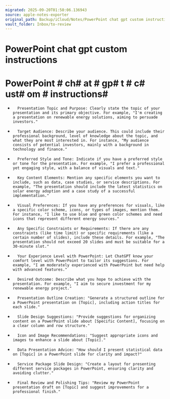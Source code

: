 ```yaml
---
migrated: 2025-09-20T01:50:06.136943
source: apple-notes-exporter
original_path: Backup/iCloud/Notes/PowerPoint chat gpt custom instructions.md
vault_folder: Inbox/to-review
---
```

# PowerPoint chat gpt custom instructions

# PowerPoint # ch# at # gp# t # c# ust# om # instructions#  # 

* 		Presentation Topic and Purpose: Clearly state the topic of your presentation and its primary objective. For example, "I'm creating a presentation on renewable energy solutions, aiming to persuade investors."
* 		Target Audience: Describe your audience. This could include their professional background, level of knowledge about the topic, and what they are most interested in. For instance, "My audience consists of potential investors, mainly with a background in technology and finance."
* 		Preferred Style and Tone: Indicate if you have a preferred style or tone for the presentation. For example, "I prefer a professional yet engaging style, with a balance of visuals and text."
* 		Key Content Elements: Mention any specific elements you want to include, such as data, case studies, or service descriptions. For example, "The presentation should include the latest statistics on solar energy adoption and a case study of a successful implementation."
* 		Visual Preferences: If you have any preferences for visuals, like a specific color scheme, icons, or types of images, mention them. For instance, "I like to use blue and green color schemes and need icons that represent different energy sources."
* 		Any Specific Constraints or Requirements: If there are any constraints (like time limit) or specific requirements (like a certain number of slides), include these details. For example, "The presentation should not exceed 20 slides and must be suitable for a 30-minute slot."
* 		Your Experience Level with PowerPoint: Let ChatGPT know your comfort level with PowerPoint to tailor its suggestions. For example, "I am moderately experienced with PowerPoint but need help with advanced features."
* 		Desired Outcome: Describe what you hope to achieve with the presentation. For example, "I aim to secure investment for my renewable energy project."

* 		Presentation Outline Creation: "Generate a structured outline for a PowerPoint presentation on [Topic], including action titles for each slide."
* 		Slide Design Suggestions: "Provide suggestions for organizing content on a PowerPoint slide about [Specific Content], focusing on a clear column and row structure."
* 		Icon and Image Recommendations: "Suggest appropriate icons and images to enhance a slide about [Topic]."
* 		Data Presentation Advice: "How should I present statistical data on [Topic] in a PowerPoint slide for clarity and impact?"
* 		Service Package Slide Design: "Create a layout for presenting different service packages in PowerPoint, ensuring clarity and avoiding clutter."
* 		Final Review and Polishing Tips: "Review my PowerPoint presentation draft on [Topic] and suggest improvements for a professional finish."

